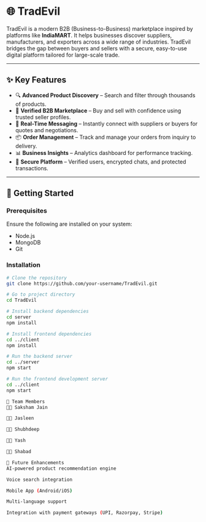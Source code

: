 # 🌐 TradEvil

TradEvil is a modern B2B (Business-to-Business) marketplace inspired by platforms like **IndiaMART**. It helps businesses discover suppliers, manufacturers, and exporters across a wide range of industries. TradEvil bridges the gap between buyers and sellers with a secure, easy-to-use digital platform tailored for large-scale trade.

---

## ✨ Key Features

- 🔍 **Advanced Product Discovery** – Search and filter through thousands of products.
- 🏪 **Verified B2B Marketplace** – Buy and sell with confidence using trusted seller profiles.
- 💬 **Real-Time Messaging** – Instantly connect with suppliers or buyers for quotes and negotiations.
- 📦 **Order Management** – Track and manage your orders from inquiry to delivery.
- 📊 **Business Insights** – Analytics dashboard for performance tracking.
- 🔐 **Secure Platform** – Verified users, encrypted chats, and protected transactions.

---

## 🚀 Getting Started

### Prerequisites

Ensure the following are installed on your system:
- Node.js
- MongoDB
- Git

### Installation

```bash
# Clone the repository
git clone https://github.com/your-username/TradEvil.git

# Go to project directory
cd TradEvil

# Install backend dependencies
cd server
npm install

# Install frontend dependencies
cd ../client
npm install

# Run the backend server
cd ../server
npm start

# Run the frontend development server
cd ../client
npm start

👥 Team Members
👨‍💻 Saksham Jain

👩‍💻 Jasleen

👨‍💻 Shubhdeep

👨‍💻 Yash

👨‍💻 Shabad

🔮 Future Enhancements
AI-powered product recommendation engine

Voice search integration

Mobile App (Android/iOS)

Multi-language support

Integration with payment gateways (UPI, Razorpay, Stripe)

